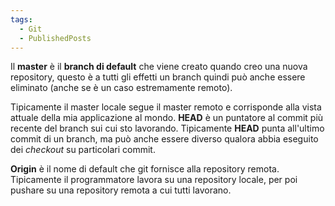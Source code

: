 ```yaml
---
tags:
  - Git
  - PublishedPosts
---
```



Il **master** è il **branch di default** che viene creato quando creo una nuova repository, questo è a tutti gli effetti un branch quindi può anche essere eliminato (anche se è un caso estremamente remoto).

Tipicamente il master locale segue il master remoto e corrisponde alla vista attuale della mia applicazione al mondo.
**HEAD** è un puntatore al commit più recente del branch sui cui sto lavorando. Tipicamente **HEAD** punta all'ultimo commit di un branch, ma può anche essere diverso qualora abbia eseguito dei *checkout* su particolari commit.

**Origin** è il nome di default che git fornisce alla repository remota. Tipicamente il programmatore lavora su una repository locale, per poi pushare su una repository remota a cui tutti lavorano.